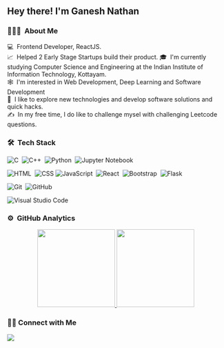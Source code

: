 <h2>Hey there! I'm Ganesh Nathan</h2>

### 👨🏻‍💻 &nbsp;About Me
💻 &nbsp;Frontend Developer, ReactJS. \
📈 &nbsp;Helped 2 Early Stage Startups build their product.
🎓 &nbsp;I'm currently studying Computer Science and Engineering at the Indian Institute of Information Technology, Kottayam.\
🕸️ &nbsp;I'm interested in Web Development, Deep Learning and Software Development\
📝 &nbsp;I like to explore new technologies and develop software solutions and quick hacks.\
✍️ &nbsp;In my free time, I do like to challenge mysel with challenging Leetcode questions. 

<!-- <img alt="Night Coding" src="./assets/Night-Coding.gif" align="right"/> -->

### 🛠 &nbsp;Tech Stack
![C](https://img.shields.io/badge/-C-05122A?style=flat&logo=C&logoColor=A8B9CC)&nbsp;
![C++](https://img.shields.io/badge/-C++-05122A?style=flat&logo=C%2B%2B&logoColor=00599C)&nbsp;
![Python](https://img.shields.io/badge/-Python-05122A?style=flat&logo=python)&nbsp;
![Jupyter Notebook](https://img.shields.io/badge/-Jupyter%20Notebook-05122A?style=flat&logo=jupyter) 
<!-- ![Java](https://img.shields.io/badge/-Java-05122A?style=flat&logo=Java&logoColor=FFA518)&nbsp; -->
<!-- ![PHP](https://img.shields.io/badge/-PHP-05122A?style=flat&logo=php) -->
![HTML](https://img.shields.io/badge/-HTML-05122A?style=flat&logo=HTML5)&nbsp;
![CSS](https://img.shields.io/badge/-CSS-05122A?style=flat&logo=CSS3&logoColor=1572B6)
![JavaScript](https://img.shields.io/badge/-JavaScript-05122A?style=flat&logo=javascript)&nbsp;
![React](https://img.shields.io/badge/-React-05122A?style=flat&logo=react)&nbsp;
![Bootstrap](https://img.shields.io/badge/-Bootstrap-05122A?style=flat&logo=bootstrap&logoColor=563D7C)&nbsp;
![Flask](https://img.shields.io/badge/-Flask-05122A?style=flat&logo=flask)&nbsp;
<!-- ![Node.js](https://img.shields.io/badge/-Node.js-05122A?style=flat&logo=node.js)&nbsp; -->

<!-- ![Next.js](https://img.shields.io/badge/-Next.js-05122A?style=flat&logo=next.js)&nbsp; -->
<!-- ![Express](https://img.shields.io/badge/-Express-05122A?style=flat&logo=express)&nbsp; -->
<!-- ![React Native](https://img.shields.io/badge/-React%20Native-05122A?style=flat&logo=react)\ -->
<!-- ![NumPy](https://img.shields.io/badge/-NumPy-05122A?style=flat&logo=numpy)&nbsp; -->
<!-- ![Pandas](https://img.shields.io/badge/-Pandas-05122A?style=flat&logo=pandas)&nbsp; -->
<!-- ![Django](https://img.shields.io/badge/-Django-05122A?style=flat&logo=django&logoColor=092E20)&nbsp; -->
<!-- ![PyTorch](https://img.shields.io/badge/-PyTorch-05122A?style=flat&logo=pytorch)&nbsp; -->


<!-- ![MySQL](https://img.shields.io/badge/-MySQL-05122A?style=flat&logo=mysql)&nbsp; -->
<!-- ![Firebase](https://img.shields.io/badge/-Firebase-05122A?style=flat&logo=firebase)&nbsp; -->
<!-- ![MongoDB](https://img.shields.io/badge/-MongoDB-05122A?style=flat&logo=mongodb)&nbsp; -->
![Git](https://img.shields.io/badge/-Git-05122A?style=flat&logo=git)&nbsp;
![GitHub](https://img.shields.io/badge/-GitHub-05122A?style=flat&logo=github)&nbsp;
<!-- ![Markdown](https://img.shields.io/badge/-Markdown-05122A?style=flat&logo=markdown)\ -->
<!-- ![Linux](https://img.shields.io/badge/-Linux-05122A?style=flat&logo=linux)&nbsp; -->
<!-- ![GCP](https://img.shields.io/badge/-GCP-05122A?style=flat&logo=googlecloud)&nbsp; -->
![Visual Studio Code](https://img.shields.io/badge/-Visual%20Studio%20Code-05122A?style=flat&logo=visual-studio-code&logoColor=007ACC)&nbsp;


### ⚙️ &nbsp;GitHub Analytics

<p align="center">
<a href="https://github.com/welf06">
  <img height="180em" src="https://github-readme-stats-eight-theta.vercel.app/api?username=welf06&show_icons=true&theme=algolia&include_all_commits=true&count_private=true"/>
  <img height="180em" src="https://github-readme-stats-eight-theta.vercel.app/api/top-langs/?username=welf06&layout=compact&langs_count=8&theme=algolia"/>
</a>
</p>

### 🤝🏻 Connect with Me  

<p align>
<a href="https://www.linkedin.com/in/ganesh-nathan"><img src="https://img.shields.io/badge/-Linkedin-05122A?style=flat&logo=linkedin"></a>
<!-- <a href="mailto:ganeshnathan06@gmail.com">Mail</a> -->
</p>

